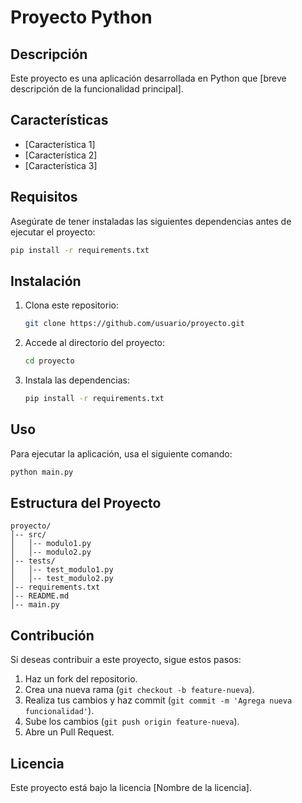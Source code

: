 # Proyecto Python

## Descripción
Este proyecto es una aplicación desarrollada en Python que [breve descripción de la funcionalidad principal].

## Características
- [Característica 1]
- [Característica 2]
- [Característica 3]

## Requisitos
Asegúrate de tener instaladas las siguientes dependencias antes de ejecutar el proyecto:

```bash
pip install -r requirements.txt
```

## Instalación
1. Clona este repositorio:
   ```bash
   git clone https://github.com/usuario/proyecto.git
   ```
2. Accede al directorio del proyecto:
   ```bash
   cd proyecto
   ```
3. Instala las dependencias:
   ```bash
   pip install -r requirements.txt
   ```

## Uso
Para ejecutar la aplicación, usa el siguiente comando:

```bash
python main.py
```

## Estructura del Proyecto
```
proyecto/
│-- src/
│   │-- modulo1.py
│   │-- modulo2.py
│-- tests/
│   │-- test_modulo1.py
│   │-- test_modulo2.py
│-- requirements.txt
│-- README.md
│-- main.py
```

## Contribución
Si deseas contribuir a este proyecto, sigue estos pasos:
1. Haz un fork del repositorio.
2. Crea una nueva rama (`git checkout -b feature-nueva`).
3. Realiza tus cambios y haz commit (`git commit -m 'Agrega nueva funcionalidad'`).
4. Sube los cambios (`git push origin feature-nueva`).
5. Abre un Pull Request.

## Licencia
Este proyecto está bajo la licencia [Nombre de la licencia].

